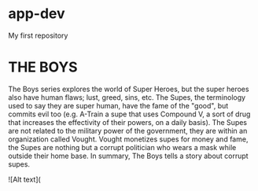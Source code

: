 # app-dev
My first repository

# THE BOYS 

The Boys series explores the world of Super Heroes, but the super heroes also have human flaws; lust, greed, sins, etc.
The Supes, the terminology used to say they are super human, have the fame of the "good", but commits evil too (e.g. A-Train
a supe that uses Compound V, a sort of drug that increases the effectivity of their powers, on a daily basis). The Supes are
not related to the military power of the government, they are within an organization called Vought. Vought monetizes supes for
money and fame, the Supes are nothing but a corrupt politician who wears a mask while outside their home base. In summary, The
Boys tells a story about corrupt supes.

![Alt text](
